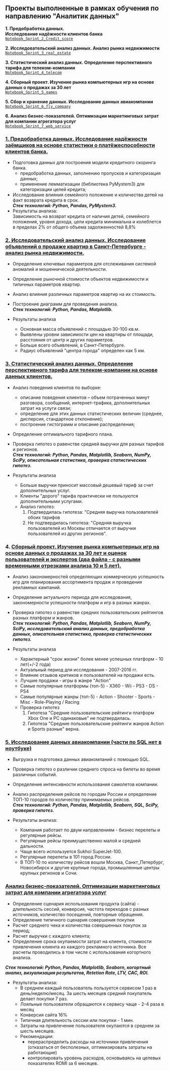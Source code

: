## Проекты выполненные в рамках обучения по направлению "Аналитик данных"   
**1. Предобработка данных. 	
Исследование надёжности клиентов банка**    
[`Notebook_Sprint_2_Credit_score`][2]  

**2. Исследовательский анализ данных. Анализ рынка недвижимости**     
[`Notebook_Sprint_3_real_estate`][3]

**3. Статистический анализ данных. Определение перспективного тарифа для телеком-компании**    
[`Notebook_Sprint_4_telecom`][4] 

**4. Сборный проект. Изучение рынка компьютерных игр на основе данных о продажах за 30 лет**    
[`Notebook_Sprint_5_games`][5]   

**5. Cбор и хранение данных. Исследование данных авиакомпании**    
[`Notebook_Sprint_6_fly_company`][6]


**6. Анализ бизнес-показателей. Оптимизации маркетинговых затрат для компании агрегатора услуг**    
[`Notebook_Sprint_7_web_service`][7]

[2]: https://github.com/petrushkoam/education_praktikum/tree/master/Notebook_Sprint_2_Credit_score
[3]: https://github.com/petrushkoam/education_praktikum/tree/master/Notebook_Sprint_3_real_estate
[4]: https://github.com/petrushkoam/education_praktikum/tree/master/Notebook_Sprint_4_telecom
[5]: https://github.com/petrushkoam/education_praktikum/tree/master/Notebook_Sprint_5_games
[6]: https://github.com/petrushkoam/education_praktikum/tree/master/Notebook_Sprint_6_fly_company
[7]: https://github.com/petrushkoam/education_praktikum/tree/master/Notebook_Sprint_7_web_service

### [1. Предобработка данных. Исследование надёжности заёмщиков на основе статистики о платёжеспособности клиентов банка.][2]
-	Подготовка данных для построения модели кредитного скоринга банка. 
    - предобработка данных, заполнению пропусков и категоризация данных; 
    - применение лемматизации (библиотека PyMystem3) для категоризации целей кредита;
-	Исследование влияния семейного положение и количества детей на факт возврата кредита в срок.     
***Cтек технологий: Python, Pandas, PyMystem3.***
- Результаты анализа:    
Зависимость на возврат кредита от наличия детей, семейного положения, уровня дохода, цели кредита минимальна и колеблется в пределах 2% от общего объема задолженностей 8,8%

### [2. Исследовательский анализ данных. Исследование объявлений о продаже квартир в Санкт-Петербурге - анализ рынка недвижимости.][3]  
- Определение ключевых параметров для отслеживания системой аномалий и мошеннической деятельности.
- Определение рыночной стоимости объектов недвижимости и типичных параметров квартир.
- Анализ влияния различных параметров квартир на их стоимость.
- Построение диаграмм для проведения анализа.       
***Cтек технологий: Python, Pandas, Matplotlib.***

- Результаты анализа
	- Основная масса объявлений с площадью 30-100 кв.м. 
	- Выявлены уровни зависимости цен на квартиры от площади, расстояния от центр и других параметров.
	- Больше всего объявлений, в Санкт-Петербурге. 
	- Радиус объявлений "центра города" определен как 5 км.   

### [3. Статистический анализ данных. Определение перспективного тарифа для телеком-компании на основе данных клиентов.][4]
- Анализ поведения клиентов по выборке:
    -	описание поведения клиентов – объем потраченных минут разговора, сообщений, интернет-трафика, дополнительных затрат на услуги связи;
    -	определение для этих данных статистических  величин (среднее, дисперсия, стандартное отклонение);
    -	построение гистограмм и описание распределения;
- Определение оптимального тарифного плана.
- Проверка гипотез о равенстве средней выручки для  разных тарифов и регионов.      
***Cтек технологий: Python, Pandas, Matplotlib, Seaborn, NumPy, SciPy, описательная статистика, проверка статистических гипотез.***

- Результаты анализа
	- Больше выручки приносит массовый дешевый тариф за счет дополнительных услуг.
	- Клиенты "дорого" тарифа практически не пользуются дополнительными услугами.
	- Анализ гипотез:
		1. Подтвердилась гипотеза: "Средняя выручка пользователей обоих тарифов 
		2. Не подтвердилась гипотеза: "Средняя выручка пользователей из Москвы отличается от выручки пользователей из других регионов".

### 4. [Сборный проект. Изучение рынка компьютерных игр на основе данных о продажах за 30 лет и оценок пользователей и экспертов (два файла - с разными временными отрезками анализа 10 и 5 лет).][5]  
- Анализ закономерностей определяющих коммерческую успешность игр для планирования ассортимента продаж и проведения рекламных кампаний.
- Определение актуального периода для исследования, закономерности успешности платформ и игр в разных жанрах. 
- Проверка гипотез о равенстве средних пользовательских рейтингов разных платформ и жанров.         
***Cтек технологий: Python, Pandas, Matplotlib, Seaborn, NumPy, SciPy, исследовательский анализ данных, предобработка данных, описательная статистика, проверка статистических гипотез.***

- Результаты анализа
	- Характерный "срок жизни" более менее успешных платформ - 10 лет(+/-2 года)
	- Актуальный период для исследования - 2007-2016 гг. 
	- Влияние отзывов критиков и пользователей на продажи есть.
	- Лучшие продажи - игры в жанре "Action" 
	- Самые популярные платформы (топ-5) - X360 - Wii - PS3 - DS - PS4
	- Самые популярные жанры (топ-5) - Action - Shooter - Sports - Misc - Role-Playing / Racing  
	- Проверка гипотез
		1. Гипотеза "Средние пользовательские рейтинги платформ Xbox One и PC одинаковые" не подтвердилась.	
		2. Гипотеза "Средние пользовательские рейтинги жанров Action и Sports разные" верна.

### [5. Исследование данных авиакомпании  (части по SQL нет в ноутбуке)][6]   
- Выгрузка и подготовка данных авиакомпаний с помощью SQL.
- Проверка гипотез о различии среднего спроса на билеты во время различных событий. 
- Определение интенсивности использования самолетов компании.
- Анализ распределения рейсов по городам России и определение ТОП-10 городов по количеству принимаемых рейсов.        
***Cтек технологий: Python, Pandas, Matplotlib, Seaborn, SQL, SciPy, проверка гипотез.***

- Результаты анализа:
    - Компания работает по двум направлениям - бизнес перелеты и регулярные рейсы.
    - Регулярные рейсы преимущественно малой и средней дальности. 
    - Чаще всего используется Sukhoi SuperJet-100.
    - Регулярные перелеты в 101 город России.
    - В ТОП-10 по количеству рейсов вошли Москва, Санкт_Петербург, Новосибирск и другие крупные города, промышленные центры крупных регионов и Сочи.


### [Анализ бизнес-показателей. Оптимизации маркетинговых затрат для компании агрегатора услуг][7]   
- Определение сценария использования продукта (сайта) - длительность сессий, конверсия, частота переходов с разных источников, количество посещений, повторные обращения.
- Определение типичного сценария совершения покупки
- Расчет среднего чека и количества совершенных покупок за период;
- Расчет выручки с каждого клиента;
- Определение срока окупаемости затрат на клиента, стоимости привлечения клиента из каждого рекламного источника.
Все расчеты проводились в том числе с использования когортного анализа.

***Cтек технологий: Python, Pandas, Matplotlib, Seaborn, когортный анализ, визуализация результатов, Retetion Rate, LTV, CAC, ROI.***

- Результаты анализа:
    - В среднем каждый пользователь пользуется сервисом 1 раз в день/неделю/месяц. За шесть месяцев средний покупатель делает покупки 7 раз.
    - Лояльные пользователи обращаются к сервису чаще - 2-4 раза в месяц 
    - Конверсия сайта 16% 
    - Типичная длительность сессии или покупки - 1 мин.
    - Затраты на привлечение пользователя окупаются в среднем за шесть месяцев.
    - Рекомендации: 
    	- перераспределить расходы на источники привлечения (отказаться от бесполезных, оптимизировать затраты на работающие)
		- контролировать уровень расходов, основываясь на целевых показателях ROMI за 6 месяцев.